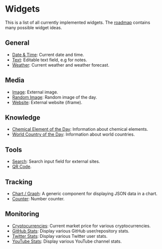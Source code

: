 # Widgets

This is a list of all currently implemented widgets. The [roadmap](../roadmap/README.md) contains many possible widget ideas.

## General

- [Date & Time](date-time.md): Current date and time.
- [Text](text.md): Editable text field, e.g for notes.
- [Weather](weather.md): Current weather and weather forecast.

## Media

- [Image](image.md): External image.
- [Random Image](random-image.md): Random image of the day.
- [Website](website.md): External website (iframe).

## Knowledge

- [Chemical Element of the Day](totd-chemical-elements.md): Information about chemical elements.
- [World Country of the Day](totd-world-countries.md): Information about world countries.

## Tools

- [Search](search.md): Search input field for external sites.
- [QR Code](qr-code.md).

## Tracking

- [Chart / Graph](chart.md): A generic component for displaying JSON data in a chart.
- [Counter](counter.md): Number counter.

## Monitoring

- [Cryptocurrencies](cryptocurrencies.md): Current market price for various cryptocurrencies.
- [GitHub Stats](github-stats.md): Display various GitHub user/repository stats.
- [Twitter Stats](twitter-stats.md): Display various Twitter user stats.
- [YouTube Stats](youtube-stats.md): Display various YouTube channel stats.
